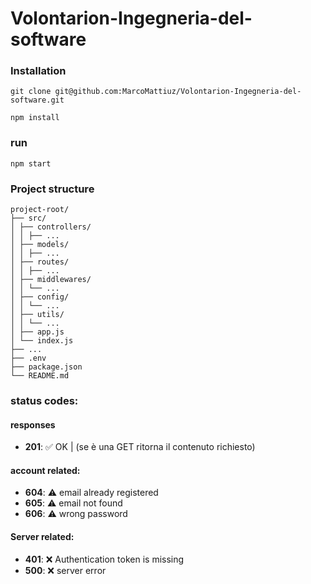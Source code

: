 # Volontarion-Ingegneria-del-software

### Installation

```
git clone git@github.com:MarcoMattiuz/Volontarion-Ingegneria-del-software.git
```

```
npm install
```

### run

```
npm start
```

### Project structure

```
project-root/
├── src/
│ ├── controllers/
│ │ ├── ...
│ ├── models/
│ │ ├── ...
│ ├── routes/
│ │ ├── ...
│ ├── middlewares/
│ │ └── ...
│ ├── config/
│ │ └── ...
│ ├── utils/
│ │ └── ...
│ ├── app.js
│ └── index.js
├── ...
├── .env
├── package.json
└── README.md
```

### status codes:

#### responses

- **201**: ✅ OK | (se è una GET ritorna il contenuto richiesto)

#### account related:

- **604**: ⚠️ email already registered
- **605**: ⚠️ email not found
- **606**: ⚠️ wrong password

#### Server related:

- **401**: ❌ Authentication token is missing
- **500**: ❌ server error
